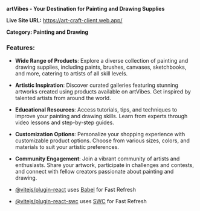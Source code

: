 **artVibes - Your Destination for Painting and Drawing Supplies**

**Live Site URL:** https://art-craft-client.web.app/

**Category: Painting and Drawing**

### Features:
- **Wide Range of Products**: Explore a diverse collection of painting and drawing supplies, including paints, brushes, canvases, sketchbooks, and more, catering to artists of all skill levels.
  
- **Artistic Inspiration**: Discover curated galleries featuring stunning artworks created using products available on artVibes. Get inspired by talented artists from around the world.

- **Educational Resources**: Access tutorials, tips, and techniques to improve your painting and drawing skills. Learn from experts through video lessons and step-by-step guides.

- **Customization Options**: Personalize your shopping experience with customizable product options. Choose from various sizes, colors, and materials to suit your artistic preferences.

- **Community Engagement**: Join a vibrant community of artists and enthusiasts. Share your artwork, participate in challenges and contests, and connect with fellow creators passionate about painting and drawing.

- [@vitejs/plugin-react](https://github.com/vitejs/vite-plugin-react/blob/main/packages/plugin-react/README.md) uses [Babel](https://babeljs.io/) for Fast Refresh
- [@vitejs/plugin-react-swc](https://github.com/vitejs/vite-plugin-react-swc) uses [SWC](https://swc.rs/) for Fast Refresh
